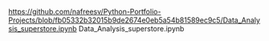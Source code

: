 
https://github.com/nafreesv/Python-Portfolio-Projects/blob/fb05332b32015b9de2674e0eb5a54b81589ec9c5/Data_Analysis_superstore.ipynb
Data_Analysis_superstore.ipynb

